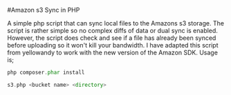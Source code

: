 #Amazon s3 Sync in PHP

A simple php script that can sync local files to the Amazons s3 storage.  The script is rather simple so no complex diffs of data or dual sync is enabled.  However, the script does check and see if a file has already been synced before uploading so it won't kill your bandwidth. I have adapted this script from yellowandy to work with the new version of the Amazon SDK. Usage is;

```php
php composer.phar install

s3.php <bucket name> <directory>
```